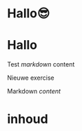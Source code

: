 # Hallo😎
# Hallo
Test *markdown* content

Nieuwe exercise

<ShortExercise id="HDHfwLzrGqbo2oVu24bX" title="test">
  
  Markdown *content*
  
  # inhoud
  
</ShortExercise>
